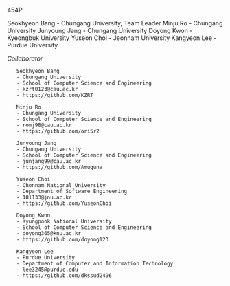 454P

Seokhyeon Bang - Chungang University, Team Leader
Minju Ro - Chungang University
Junyoung Jang - Chungang University
Doyong Kwon - Kyeongbuk University
Yuseon Choi - Jeonnam University
Kangyeon Lee - Purdue University

 *Collaborator*
     
       Seokhyeon Bang
       - Chungang University
       - School of Computer Science and Engineering
       - kzrt0123@cau.ac.kr
       - https://github.com/KZRT
       
       Minju Ro
       - Chungang University
       - School of Computer Science and Engineering
       - romj98@cau.ac.kr
       - https://github.com/ori5r2
      
       Junyoung Jang
       - Chungang University
       - School of Computer Science and Engineering
       - junjang99@cau.ac.kr
       - https://github.com/Amuguna
       
       Yuseon Choi
       - Chonnam National University
       - Department of Software Engineering
       - 181133@jnu.ac.kr
       - https://github.com/YuseonChoi
    
       Doyong Kwon
       - Kyungpook National University
       - School of Computer Science and Engineering
       - doyong365@knu.ac.kr
       - https://github.com/doyong123
    
       Kangyeon Lee
       - Purdue University
       - Department of Computer and Information Technology
       - lee3245@purdue.edu
       - https://github.com/dkssud2496
